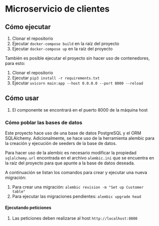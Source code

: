 # Microservicio de clientes

## Cómo ejecutar

1. Clonar el repositorio
2. Ejecutar `docker-compose build` en la raíz del proyecto
3. Ejecutar `docker-compose up` en la raíz del proyecto

También es posible ejecutar el proyecto sin hacer uso de contenedores, para esto:
1. Clonar el repositorio
2. Ejecutar `pip3 install -r requirements.txt`
3. Ejecutar `uvicorn main:app --host 0.0.0.0 --port 8000 --reload`
  
## Cómo usar
1. El componente se encontrará en el puerto 8000 de la máquina host

### Cómo poblar las bases de datos
Este proyecto hace uso de una base de datos PostgreSQL y el ORM SQLAlchemy. Adicionalmente, se hace uso de la herramienta alembic para la creación y ejecución de seeders de la base de datos.

Para hacer uso de la alembic es necesario modificar la propiedad `sqlalchemy.url` encontrada en el archivo `alembic.ini` que se encuentra en la raíz del proyecto para que apunte a la base de datos deseada.

A continuación se listan los comandos para crear y ejecutar una nueva migración:

1. Para crear una migración: `alembic revision -m "Set up Customer table"`
2. Para ejecutar las migraciones pendientes: `alembic upgrade head`

#### Ejecutando peticiones
1. Las peticiones deben realizarse al host `http://localhost:8000`
